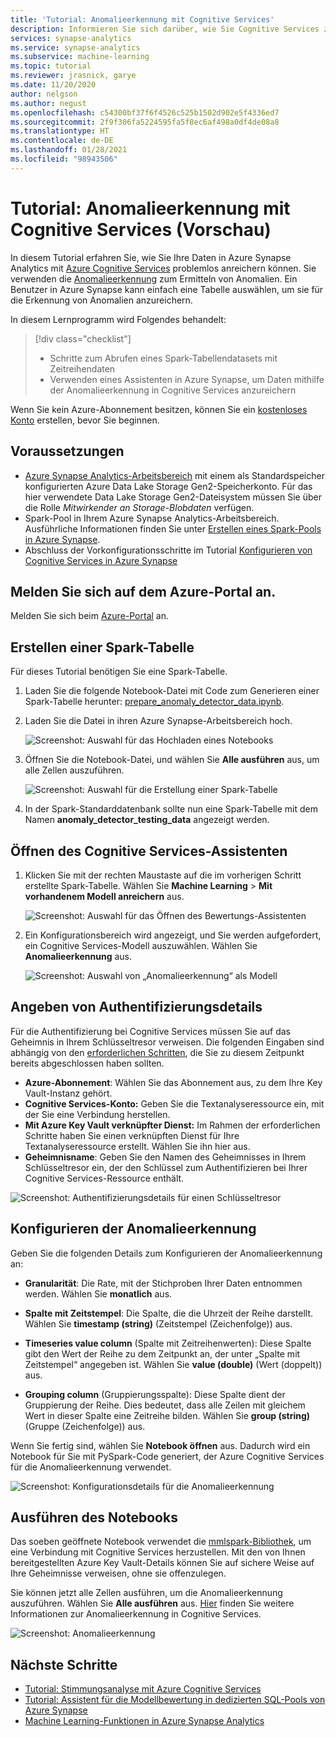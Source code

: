 ```yaml
---
title: 'Tutorial: Anomalieerkennung mit Cognitive Services'
description: Informieren Sie sich darüber, wie Sie Cognitive Services zur Anomalieerkennung in Azure Synapse Analytics verwenden.
services: synapse-analytics
ms.service: synapse-analytics
ms.subservice: machine-learning
ms.topic: tutorial
ms.reviewer: jrasnick, garye
ms.date: 11/20/2020
author: nelgson
ms.author: negust
ms.openlocfilehash: c54300bf37f6f4526c525b1502d902e5f4336ed7
ms.sourcegitcommit: 2f9f306fa5224595fa5f8ec6af498a0df4de08a8
ms.translationtype: HT
ms.contentlocale: de-DE
ms.lasthandoff: 01/28/2021
ms.locfileid: "98943506"
---
```

# <a name="tutorial-anomaly-detection-with-cognitive-services-preview"></a>Tutorial: Anomalieerkennung mit Cognitive Services (Vorschau)

In diesem Tutorial erfahren Sie, wie Sie Ihre Daten in Azure Synapse Analytics mit [Azure Cognitive Services](../../cognitive-services/index.yml) problemlos anreichern können. Sie verwenden die [Anomalieerkennung](../../cognitive-services/anomaly-detector/index.yml) zum Ermitteln von Anomalien. Ein Benutzer in Azure Synapse kann einfach eine Tabelle auswählen, um sie für die Erkennung von Anomalien anzureichern.

In diesem Lernprogramm wird Folgendes behandelt:

> [!div class="checklist"]
> - Schritte zum Abrufen eines Spark-Tabellendatasets mit Zeitreihendaten
> - Verwenden eines Assistenten in Azure Synapse, um Daten mithilfe der Anomalieerkennung in Cognitive Services anzureichern

Wenn Sie kein Azure-Abonnement besitzen, können Sie ein [kostenloses Konto](https://azure.microsoft.com/free/) erstellen, bevor Sie beginnen.

## <a name="prerequisites"></a>Voraussetzungen

- [Azure Synapse Analytics-Arbeitsbereich](../get-started-create-workspace.md) mit einem als Standardspeicher konfigurierten Azure Data Lake Storage Gen2-Speicherkonto. Für das hier verwendete Data Lake Storage Gen2-Dateisystem müssen Sie über die Rolle *Mitwirkender an Storage-Blobdaten* verfügen.
- Spark-Pool in Ihrem Azure Synapse Analytics-Arbeitsbereich. Ausführliche Informationen finden Sie unter [Erstellen eines Spark-Pools in Azure Synapse](../quickstart-create-sql-pool-studio.md).
- Abschluss der Vorkonfigurationsschritte im Tutorial [Konfigurieren von Cognitive Services in Azure Synapse](tutorial-configure-cognitive-services-synapse.md)

## <a name="sign-in-to-the-azure-portal"></a>Melden Sie sich auf dem Azure-Portal an.

Melden Sie sich beim [Azure-Portal](https://portal.azure.com/) an.

## <a name="create-a-spark-table"></a>Erstellen einer Spark-Tabelle

Für dieses Tutorial benötigen Sie eine Spark-Tabelle.

1. Laden Sie die folgende Notebook-Datei mit Code zum Generieren einer Spark-Tabelle herunter: [prepare_anomaly_detector_data.ipynb](https://go.microsoft.com/fwlink/?linkid=2149577).

1. Laden Sie die Datei in ihren Azure Synapse-Arbeitsbereich hoch.

   ![Screenshot: Auswahl für das Hochladen eines Notebooks](media/tutorial-cognitive-services/tutorial-cognitive-services-anomaly-00a.png)

1. Öffnen Sie die Notebook-Datei, und wählen Sie **Alle ausführen** aus, um alle Zellen auszuführen.

   ![Screenshot: Auswahl für die Erstellung einer Spark-Tabelle](media/tutorial-cognitive-services/tutorial-cognitive-services-anomaly-00b.png)

1. In der Spark-Standarddatenbank sollte nun eine Spark-Tabelle mit dem Namen **anomaly_detector_testing_data** angezeigt werden.

## <a name="open-the-cognitive-services-wizard"></a>Öffnen des Cognitive Services-Assistenten

1. Klicken Sie mit der rechten Maustaste auf die im vorherigen Schritt erstellte Spark-Tabelle. Wählen Sie **Machine Learning** > **Mit vorhandenem Modell anreichern** aus.

   ![Screenshot: Auswahl für das Öffnen des Bewertungs-Assistenten](media/tutorial-cognitive-services/tutorial-cognitive-services-anomaly-00g.png)

2. Ein Konfigurationsbereich wird angezeigt, und Sie werden aufgefordert, ein Cognitive Services-Modell auszuwählen. Wählen Sie **Anomalieerkennung** aus.

   ![Screenshot: Auswahl von „Anomalieerkennung“ als Modell](media/tutorial-cognitive-services/tutorial-cognitive-services-anomaly-00c.png)

## <a name="provide-authentication-details"></a>Angeben von Authentifizierungsdetails

Für die Authentifizierung bei Cognitive Services müssen Sie auf das Geheimnis in Ihrem Schlüsseltresor verweisen. Die folgenden Eingaben sind abhängig von den [erforderlichen Schritten](tutorial-configure-cognitive-services-synapse.md), die Sie zu diesem Zeitpunkt bereits abgeschlossen haben sollten.

- **Azure-Abonnement**: Wählen Sie das Abonnement aus, zu dem Ihre Key Vault-Instanz gehört.
- **Cognitive Services-Konto:** Geben Sie die Textanalyseressource ein, mit der Sie eine Verbindung herstellen.
- **Mit Azure Key Vault verknüpfter Dienst:** Im Rahmen der erforderlichen Schritte haben Sie einen verknüpften Dienst für Ihre Textanalyseressource erstellt. Wählen Sie ihn hier aus.
- **Geheimnisname**: Geben Sie den Namen des Geheimnisses in Ihrem Schlüsseltresor ein, der den Schlüssel zum Authentifizieren bei Ihrer Cognitive Services-Ressource enthält.

![Screenshot: Authentifizierungsdetails für einen Schlüsseltresor](media/tutorial-cognitive-services/tutorial-cognitive-services-anomaly-00d.png)

## <a name="configure-anomaly-detector"></a>Konfigurieren der Anomalieerkennung

Geben Sie die folgenden Details zum Konfigurieren der Anomalieerkennung an:

- **Granularität**: Die Rate, mit der Stichproben Ihrer Daten entnommen werden. Wählen Sie **monatlich** aus. 

- **Spalte mit Zeitstempel**: Die Spalte, die die Uhrzeit der Reihe darstellt. Wählen Sie **timestamp (string)** (Zeitstempel (Zeichenfolge)) aus.

- **Timeseries value column** (Spalte mit Zeitreihenwerten): Diese Spalte gibt den Wert der Reihe zu dem Zeitpunkt an, der unter „Spalte mit Zeitstempel“ angegeben ist. Wählen Sie **value (double)** (Wert (doppelt)) aus.

- **Grouping column** (Gruppierungsspalte): Diese Spalte dient der Gruppierung der Reihe. Dies bedeutet, dass alle Zeilen mit gleichem Wert in dieser Spalte eine Zeitreihe bilden. Wählen Sie **group (string)** (Gruppe (Zeichenfolge)) aus.

Wenn Sie fertig sind, wählen Sie **Notebook öffnen** aus. Dadurch wird ein Notebook für Sie mit PySpark-Code generiert, der Azure Cognitive Services für die Anomalieerkennung verwendet.

![Screenshot: Konfigurationsdetails für die Anomalieerkennung](media/tutorial-cognitive-services/tutorial-cognitive-services-anomaly-00e.png)

## <a name="run-the-notebook"></a>Ausführen des Notebooks

Das soeben geöffnete Notebook verwendet die [mmlspark-Bibliothek](https://github.com/Azure/mmlspark), um eine Verbindung mit Cognitive Services herzustellen. Mit den von Ihnen bereitgestellten Azure Key Vault-Details können Sie auf sichere Weise auf Ihre Geheimnisse verweisen, ohne sie offenzulegen.

Sie können jetzt alle Zellen ausführen, um die Anomalieerkennung auszuführen. Wählen Sie **Alle ausführen** aus. [Hier](../../cognitive-services/anomaly-detector/index.yml) finden Sie weitere Informationen zur Anomalieerkennung in Cognitive Services.

![Screenshot: Anomalieerkennung](media/tutorial-cognitive-services/tutorial-cognitive-services-anomaly-00f.png)

## <a name="next-steps"></a>Nächste Schritte

- [Tutorial: Stimmungsanalyse mit Azure Cognitive Services](tutorial-cognitive-services-sentiment.md)
- [Tutorial: Assistent für die Modellbewertung in dedizierten SQL-Pools von Azure Synapse](tutorial-sql-pool-model-scoring-wizard.md)
- [Machine Learning-Funktionen in Azure Synapse Analytics](what-is-machine-learning.md)
